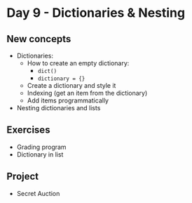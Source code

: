 # Day 9 - Dictionaries & Nesting

## New concepts

- Dictionaries:
  - How to create an empty dictionary:
    - `dict()`
    - `dictionary = {}`
  - Create a dictionary and style it
  - Indexing (get an item from the dictionary)
  - Add items programmatically
- Nesting dictionaries and lists


## Exercises

- Grading program
- Dictionary in list


## Project

- Secret Auction